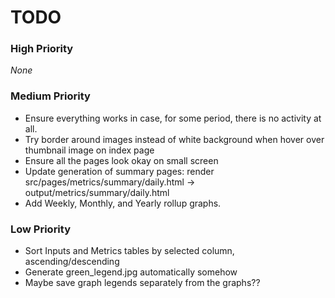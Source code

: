 # TODO

### High Priority
_None_

### Medium Priority
- Ensure everything works in case, for some period, there is no activity at all.
- Try border around images instead of white background when hover over thumbnail image on index page
- Ensure all the pages look okay on small screen
- Update generation of summary pages: render src/pages/metrics/summary/daily.html -> output/metrics/summary/daily.html
- Add Weekly, Monthly, and Yearly rollup graphs.

### Low Priority
- Sort Inputs and Metrics tables by selected column, ascending/descending
- Generate green_legend.jpg automatically somehow
- Maybe save graph legends separately from the graphs??

